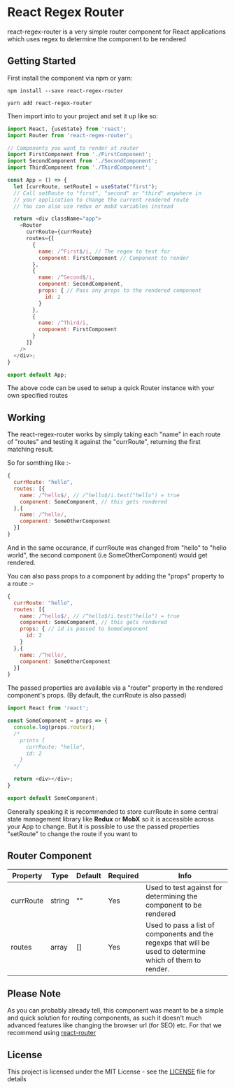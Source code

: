 
# React Regex Router

react-regex-router is a very simple router component for React applications which uses regex to determine the component to be rendered

## Getting Started

First install the component via npm or yarn:

```npm
npm install --save react-regex-router
```

```yarn
yarn add react-regex-router
```

Then import into to your project and set it up like so:

```javascript
import React, {useState} from 'react';
import Router from 'react-regex-router';

// Components you want to render at router
import FirstComponent from './FirstComponent';
import SecondComponent from './SecondComponent';
import ThirdComponent from './ThirdComponent';

const App = () => {
  let [currRoute, setRoute] = useState("first");
  // Call setRoute to "first", "second" or "third" anywhere in
  // your application to change the current rendered route
  // You can also use redux or mobX variables instead

  return <div className="app">
    <Router
      currRoute={currRoute}
      routes={[
        {
          name: /^First$/i, // The regex to test for
          component: FirstComponent // Component to render
        },
        {
          name: /^Second$/i,
          component: SecondComponent,
          props: { // Pass any props to the rendered component
            id: 2
          }
        },
        {
          name: /^Third/i,
          component: FirstComponent
        }
      ]}
    />
  </div>;
}

export default App;
```

The above code can be used to setup a quick Router instance with your own specified routes

## Working

The react-regex-router works by simply taking each "name" in each route of "routes" and testing it against the "currRoute", returning the first matching result.

So for somthing like :-

```javascript
{
  currRoute: "hello",
  routes: [{
    name: /^hello$/, // /^hello$/i.test("hello") = true
    component: SomeComponent, // this gets rendered
  },{
    name: /^hello/,
    component: SomeOtherComponent
  }]
}
```

And in the same occurance, if currRoute was changed from "hello" to "hello world", the second component (i.e SomeOtherComponent) would get rendered.

You can also pass props to a component by adding the "props" property to a route :-

```javascript
{
  currRoute: "hello",
  routes: [{
    name: /^hello$/, // /^hello$/i.test("hello") = true
    component: SomeComponent, // this gets rendered
    props: { // id is passed to SomeComponent
      id: 2
    }
  },{
    name: /^hello/,
    component: SomeOtherComponent
  }]
}
```

The passed properties are available via a "router" property in the rendered component's props. (By default, the currRoute is also passed)

```javascript
import React from 'react';

const SomeComponent = props => {
  console.log(props.router);
  /*
    prints {
      currRoute: "hello",
      id: 2
    }
  */

  return <div></div>;
}

export default SomeComponent;
```

Generally speaking it is recommended to store currRoute in some central state management library like **Redux** or **MobX** so it is accessible across your App to change. But it is possible to use the passed properties "setRoute" to change the route if you want to

## Router Component

| Property  | Type   | Default | Required | Info                                                                                                                                                                                                                                                                                           |
|-----------|--------|---------|----------|------------------------------------------------------------------------------------------------------------------------------------------------------------------------------------------------------------------------------------------------------------------------------------------------|
| currRoute | string | ""      | Yes      | Used to test against for determining the component to be rendered                                                                                                                                                                                                                              |
| routes    | array  | []      | Yes      |  Used to pass a list of components and the regexps that will be used to determine which of them to render. |

## Please Note

As you can probably already tell, this component was meant to be a simple and quick solution for routing components, as such it doesn't much advanced features like changing the browser url (for SEO) etc. For that we recommend using [react-router](https://reacttraining.com/react-router/web/guides/quick-start)

## License

This project is licensed under the MIT License - see the [LICENSE](https://github.com/AkhileshNS/react-regex-router/blob/master/LICENSE) file for details
